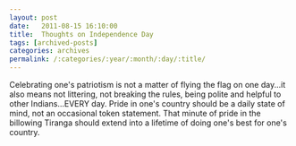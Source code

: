 ```yaml
---
layout: post
date:	2011-08-15 16:10:00
title:  Thoughts on Independence Day
tags: [archived-posts]
categories: archives
permalink: /:categories/:year/:month/:day/:title/
---
```

Celebrating one's patriotism is not a matter of flying the flag on one day...it also means not littering, not breaking the rules, being polite and helpful to other Indians...EVERY day. Pride in one's country should be a daily state of mind, not an occasional token statement. That minute of pride in the billowing Tiranga should extend into a lifetime of doing one's best for one's country.
